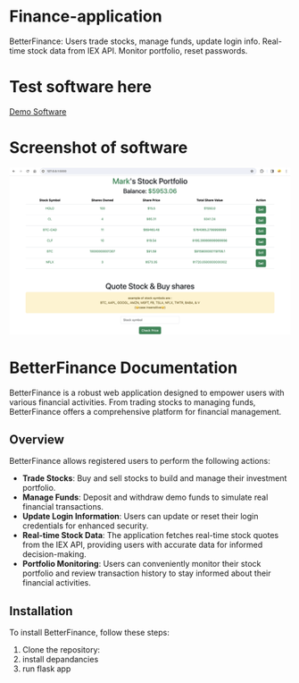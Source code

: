 # Finance-application
 BetterFinance: Users trade stocks, manage funds, update login info. Real-time stock data from IEX API. Monitor portfolio, reset passwords.
 
 # Test software here

 [Demo Software](https://mkhmik004.pythonanywhere.com/)

# Screenshot of software

![BetterFinance](BF.png)

# BetterFinance Documentation

BetterFinance is a robust web application designed to empower users with various financial activities. From trading stocks to managing funds, BetterFinance offers a comprehensive platform for financial management.

## Overview

BetterFinance allows registered users to perform the following actions:

- **Trade Stocks**: Buy and sell stocks to build and manage their investment portfolio.
- **Manage Funds**: Deposit and withdraw demo funds to simulate real financial transactions.
- **Update Login Information**: Users can update or reset their login credentials for enhanced security.
- **Real-time Stock Data**: The application fetches real-time stock quotes from the IEX API, providing users with accurate data for informed decision-making.
- **Portfolio Monitoring**: Users can conveniently monitor their stock portfolio and review transaction history to stay informed about their financial activities.

## Installation

To install BetterFinance, follow these steps:

1. Clone the repository:
2. install depandancies
3. run flask app
